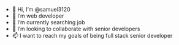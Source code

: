 - 👋 Hi, I’m @samuel3120
- 👀 I’m web developer
- 🌱 I’m currently searching job
- 💞️ I’m looking to collaborate with senior developers
- 📫 I want to reach my goals of being full stack senior developer

<!---
samuel3120/samuel3120 is a ✨ special ✨ repository because its `README.md` (this file) appears on your GitHub profile.
You can click the Preview link to take a look at your changes.
--->

